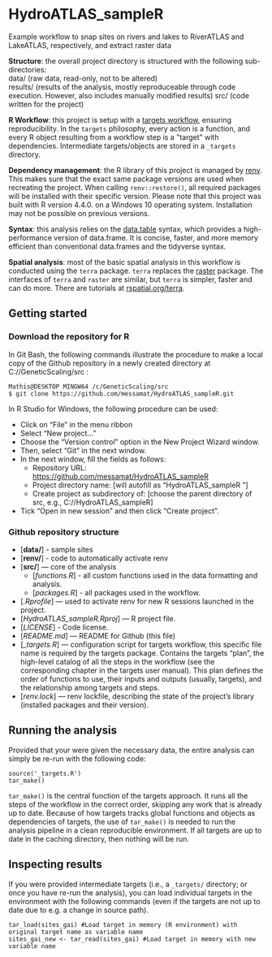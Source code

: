 # HydroATLAS_sampleR
Example workflow to snap sites on rivers and lakes to RiverATLAS and LakeATLAS, respectively, and extract raster data

**Structure**: the overall project directory is structured with the following sub-directories:  
data/ (raw data, read-only, not to be altered)  
results/ (results of the analysis, mostly reproduceable through code execution. However, also includes manually modified results)
src/ (code written for the project)  

**R Workflow**: this project is setup with a [targets workflow](https://docs.ropensci.org/targets/), ensuring reproducibility.
In the `targets` philosophy, every action is a function, and every R object resulting from a workflow step is a "target" with dependencies.
Intermediate targets/objects are stored in a `_targets` directory. 

**Dependency management**: the R library of this project is managed by [renv](https://rstudio.github.io/renv/articles/renv.html).
This makes sure that the exact same package versions are used when recreating the project.
When calling `renv::restore()`, all required packages will be installed with their specific version. 
Please note that this project was built with R version 4.4.0. on a Windows 10 operating system. Installation may not be possible on previous versions.

**Syntax**: this analysis relies on the [data.table](https://rdatatable.gitlab.io/data.table/) syntax, which provides a high-performance version of data.frame. It is concise, faster, and more memory efficient than conventional data.frames and the tidyverse syntax.

**Spatial analysis**: most of the basic spatial analysis in this workflow is conducted using the `terra` package. `terra` replaces the [raster](https://github.com/rspatial/raster) package. The interfaces of `terra` and `raster` are similar, but `terra` is simpler, faster and can do more. There are tutorials at [rspatial.org/terra](https://rspatial.org/terra/index.html). 

## Getting started
### Download the repository for R
In Git Bash, the following commands illustrate the procedure to make a local copy of the Github repository in a newly created directory at C://GeneticScaling/src :

```{r, engine = 'bash', eval = FALSE}
Mathis@DESKTOP MINGW64 /c/GeneticScaling/src
$ git clone https://github.com/messamat/HydroATLAS_sampleR.git
```

In R Studio for Windows, the following procedure can be used:  

* Click on “File” in the menu ribbon  
* Select “New project…”  
* Choose the “Version control” option in the New Project Wizard window.
* Then, select “Git” in the next window.
* In the next window, fill the fields as follows:  
  * Repository URL: https://github.com/messamat/HydroATLAS_sampleR 
  * Project directory name: [will autofill as “HydroATLAS_sampleR ”]  
  * Create project as subdirectory of: [choose the parent directory of src, e.g., C://HydroATLAS_sampleR]  
* Tick “Open in new session” and then click “Create project”.  


### Github repository structure
- [**data/**] - sample sites
- [**renv/**] - code to automatically activate renv
- [**src/**] — core of the analysis
  - [*functions.R*] - all custom functions used in the data formatting and analysis. 
  - [*packages.R*] - all packages used in the workflow.
- [*.Rprofile*] — used to activate renv for new R sessions launched in the project.
- [*HydroATLAS_sampleR.Rproj*] — R project file.
- [*LICENSE*] - Code license.
- [*README.md*] — README for Github (this file)
- [*\_targets.R*] — configuration script for targets workflow,  this specific file name is required by the targets package. Contains the targets “plan”, the high-level catalog of all the steps in the workflow (see the corresponding chapter in the targets user manual). This plan defines the order of functions to use, their inputs and outputs (usually, targets), and the relationship among targets and steps.
- [*renv.lock*] — renv lockfile, describing the state of the project’s library (installed packages and their version).


## Running the analysis
Provided that your were given the necessary data, the entire analysis can simply be re-run with the following code:
```{r rmake, eval = FALSE}
source('_targets.R')
tar_make()
```
`tar_make()` is the central function of the targets approach. It runs all the steps of the workflow in the correct order, skipping any work that is already up to date. Because of how targets tracks global functions and objects as dependencies of targets, the use of `tar_make()`  is needed to run the analysis pipeline in a clean reproducible environment. If all targets are up to date in the caching directory, then nothing will be run.

## Inspecting results
If you were provided intermediate targets (i.e., a `_targets/` directory; or once you have re-run the analysis), you can load individual targets in the environment with the following commands (even if the targets are not up to date due to e.g. a change in source path). 
``` {r loadtarg, eval = FALSE}
tar_load(sites_gai) #Load target in memory (R environment) with original target name as variable name 
sites_gai_new <- tar_read(sites_gai) #Load target in memory with new variable name
```
